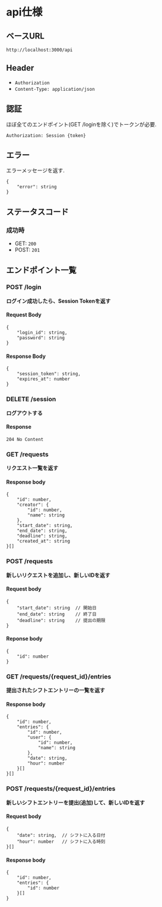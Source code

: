 # api仕様

## ベースURL
`http://localhost:3000/api`

## Header
- `Authorization`
- `Content-Type: application/json`

## 認証
ほぼ全てのエンドポイント(GET /loginを除く)でトークンが必要.

`Authorization: Session {token}`

## エラー
エラーメッセージを返す.
```
{
    "error": string
}
```

## ステータスコード
### 成功時
- GET: `200`
- POST: `201`

## エンドポイント一覧

### POST /login
**ログイン成功したら、Session Tokenを返す**
#### Request Body
```
{
    "login_id": string,
    "password": string
}
```
#### Response Body
```
{
    "session_token": string,
    "expires_at": number
}
```

### DELETE /session
**ログアウトする**
#### Response
`204 No Content`

### GET /requests
**リクエスト一覧を返す**
#### Response body
```
{
    "id": number,
    "creator": {
        "id": number,
        "name": string
    },
    "start_date": string,
    "end_date": string,
    "deadline": string,
    "created_at": string
}[]
```

### POST /requests
**新しいリクエストを追加し、新しいIDを返す**
#### Request body
```
{
    "start_date": string  // 開始日
    "end_date": string    // 終了日
    "deadline": string    // 提出の期限
}
```
#### Reponse body
```
{
    "id": number
}
```

### GET /requests/{request_id}/entries
**提出されたシフトエントリーの一覧を返す**
#### Response body
```
{
    "id": number,
    "entries": {
        "id": number,
        "user": {
            "id": number,
            "name": string
        },
        "date": string,
        "hour": number
    }[]
}[]
```

### POST /requests/{request_id}/entries
**新しいシフトエントリーを提出(追加)して、新しいIDを返す**
#### Request body
```
{
    "date": string,  // シフトに入る日付
    "hour": number   // シフトに入る時刻
}[]
```
#### Response body
```
{
    "id": number,
    "entries": {
        "id": number
    }[]
}
```
